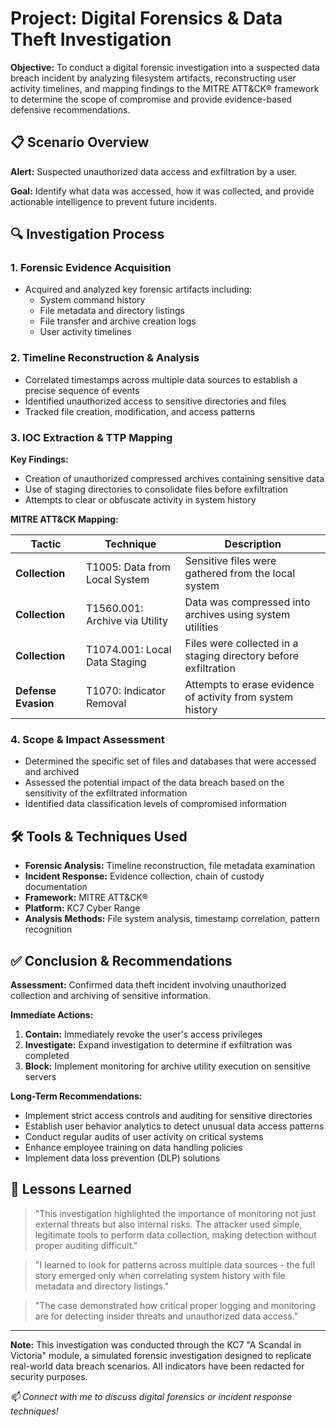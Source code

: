 # Project: Digital Forensics & Data Theft Investigation

**Objective:** To conduct a digital forensic investigation into a suspected data breach incident by analyzing filesystem artifacts, reconstructing user activity timelines, and mapping findings to the MITRE ATT&CK® framework to determine the scope of compromise and provide evidence-based defensive recommendations.

## 📋 Scenario Overview

**Alert:** Suspected unauthorized data access and exfiltration by a user.

**Goal:** Identify what data was accessed, how it was collected, and provide actionable intelligence to prevent future incidents.

## 🔍 Investigation Process

### 1. Forensic Evidence Acquisition
- Acquired and analyzed key forensic artifacts including:
  - System command history
  - File metadata and directory listings
  - File transfer and archive creation logs
  - User activity timelines

### 2. Timeline Reconstruction & Analysis
- Correlated timestamps across multiple data sources to establish a precise sequence of events
- Identified unauthorized access to sensitive directories and files
- Tracked file creation, modification, and access patterns

### 3. IOC Extraction & TTP Mapping

**Key Findings:**
- Creation of unauthorized compressed archives containing sensitive data
- Use of staging directories to consolidate files before exfiltration
- Attempts to clear or obfuscate activity in system history

**MITRE ATT&CK Mapping:**

| Tactic | Technique | Description |
|--------|-----------|-------------|
| **Collection** | T1005: Data from Local System | Sensitive files were gathered from the local system |
| **Collection** | T1560.001: Archive via Utility | Data was compressed into archives using system utilities |
| **Collection** | T1074.001: Local Data Staging | Files were collected in a staging directory before exfiltration |
| **Defense Evasion** | T1070: Indicator Removal | Attempts to erase evidence of activity from system history |

### 4. Scope & Impact Assessment
- Determined the specific set of files and databases that were accessed and archived
- Assessed the potential impact of the data breach based on the sensitivity of the exfiltrated information
- Identified data classification levels of compromised information

## 🛠️ Tools & Techniques Used
- **Forensic Analysis:** Timeline reconstruction, file metadata examination
- **Incident Response:** Evidence collection, chain of custody documentation
- **Framework:** MITRE ATT&CK®
- **Platform:** KC7 Cyber Range
- **Analysis Methods:** File system analysis, timestamp correlation, pattern recognition

## ✅ Conclusion & Recommendations

**Assessment:** Confirmed data theft incident involving unauthorized collection and archiving of sensitive information.

**Immediate Actions:**
1. **Contain:** Immediately revoke the user's access privileges
2. **Investigate:** Expand investigation to determine if exfiltration was completed
3. **Block:** Implement monitoring for archive utility execution on sensitive servers

**Long-Term Recommendations:**
- Implement strict access controls and auditing for sensitive directories
- Establish user behavior analytics to detect unusual data access patterns
- Conduct regular audits of user activity on critical systems
- Enhance employee training on data handling policies
- Implement data loss prevention (DLP) solutions

## 🎯 Lessons Learned

> "This investigation highlighted the importance of monitoring not just external threats but also internal risks. The attacker used simple, legitimate tools to perform data collection, making detection without proper auditing difficult."

> "I learned to look for patterns across multiple data sources - the full story emerged only when correlating system history with file metadata and directory listings."

> "The case demonstrated how critical proper logging and monitoring are for detecting insider threats and unauthorized data access."

---

**Note:** This investigation was conducted through the KC7 "A Scandal in Victoria" module, a simulated forensic investigation designed to replicate real-world data breach scenarios. All indicators have been redacted for security purposes.

*📫 Connect with me to discuss digital forensics or incident response techniques!*
